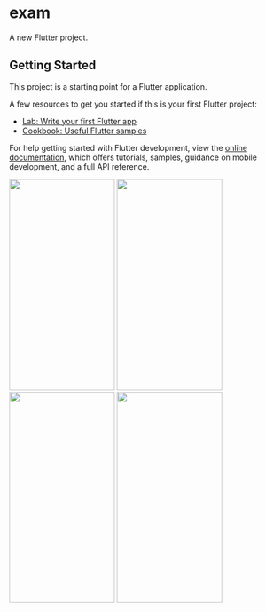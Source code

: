 # exam

A new Flutter project.

## Getting Started

This project is a starting point for a Flutter application.

A few resources to get you started if this is your first Flutter project:

- [Lab: Write your first Flutter app](https://docs.flutter.dev/get-started/codelab)
- [Cookbook: Useful Flutter samples](https://docs.flutter.dev/cookbook)

For help getting started with Flutter development, view the
[online documentation](https://docs.flutter.dev/), which offers tutorials,
samples, guidance on mobile development, and a full API reference.

<p>
  <img src="https://github.com/vkachhadiya25/exam/assets/131163362/b53ba884-4407-4a17-b60b-501beaed8f5e" height="380" width="190">
  <img src="https://github.com/vkachhadiya25/exam/assets/131163362/e67184b1-68f1-4cf5-a404-4b7763a92fdd" height="380" width="190">
  <img src="https://github.com/vkachhadiya25/exam/assets/131163362/e39b5ac0-ab02-4eb3-805d-b734ce66b514" height="380" width="190">
  <img src="https://github.com/vkachhadiya25/exam/assets/131163362/72e699b0-c30c-409f-bf69-2b6c93f27966" height="380" width="190">
</p>

